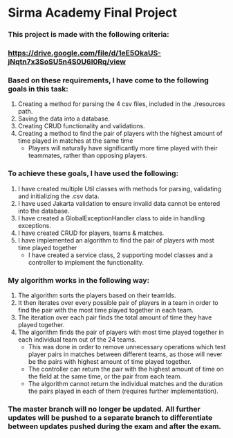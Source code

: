 # Sirma Academy Final Project

### This project is made with the following criteria: 
### https://drive.google.com/file/d/1eE5OkaUS-jNqtn7x3SoSU5n4S0U6I0Rq/view

### Based on these requirements, I have come to the following goals in this task:

1. Creating a method for parsing the 4 csv files, included in the ./resources path.
3. Saving the data into a database.
4. Creating CRUD functionality and validations.
5. Creating a method to find the pair of players with the highest amount of time played in matches at the same time
    - Players will naturally have significantly more time played with their teammates, rather than opposing players.
      
### To achieve these goals, I have used the following:

1. I have created multiple Util classes with methods for parsing, validating and initializing the .csv data.
2. I have used Jakarta validation to ensure invalid data cannot be entered into the database.
3. I have created a GlobalExceptionHandler class to aide in handling exceptions.
4. I have created CRUD for players, teams & matches.
5. I have implemented an algorithm to find the pair of players with most time played together
   - I have created a service class, 2 supporting model classes and a controller to implement the functionality.

### My algorithm works in the following way:

1. The algorithm sorts the players based on their teamIds.
1. It then iterates over every possible pair of players in a team in order to find the pair with the most time played together in each team.
1. The iteration over each pair finds the total amount of time they have played together.   
1. The algorithm finds the pair of players with most time played together in each individual team out of the 24 teams.
   - This was done in order to remove unnecessary operations which test player pairs in matches between different teams, as those will never be the pairs with highest amount of time played together.
   - The controller can return the pair with the highest amount of time on the field at the same time, or the pair from each team.
   - The algorithm cannot return the individual matches and the duration the pairs played in each of them (requires further implementation).

### The master branch will no longer be updated. All further updates will be pushed to a separate branch to differentiate between updates pushed during the exam and after the exam.

